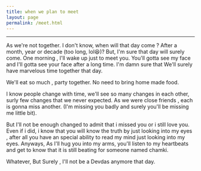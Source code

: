 ```yaml
---
title: when we plan to meet
layout: page
permalink: /meet.html
---
```

<hr />

As we're not together. I don't know,  when will that day come ? After a month, year or decade (too long, lol😆)? But, I'm sure that day will surely come. One morning , I'll wake up just to meet you. You'll gotta see my face and I'll gotta see your face after a long time. I'm damn sure that We'll surely have marvelous time together that day.

We'll eat so much , party together. No need to bring home made food. 

I know people change with time, we'll see so many changes in each other, surly few changes that we never expected. As we were close friends , each is gonna miss another. (I'm missing you badly and surely you'll be missing me little bit). 

But I'll not be enough changed to admit that i missed you or i still love you. Even if i did, i know that you will know the truth by just looking into my eyes , after all you have an special ability to read my mind just looking into my eyes. Anyways, As I'll hug you into my arms, you'll listen to my heartbeats and get to know that it is still beating for someone named chamki. 

Whatever, But Surely , I'll not be a Devdas anymore that day. 